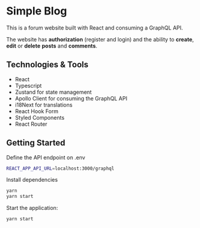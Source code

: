 # Simple Blog

This is a forum website built with React and consuming a GraphQL API.

The website has **authorization** (register and login) and the ability to **create**, **edit** or **delete** **posts** and **comments**.

## Technologies & Tools

- React
- Typescript
- Zustand for state management
- Apollo Client for consuming the GraphQL API
- i18Next for translations
- React Hook Form
- Styled Components
- React Router

## Getting Started

Define the API endpoint on .env

```bash
REACT_APP_API_URL=localhost:3000/graphql
```

Install dependencies

```bash
yarn
yarn start
```


Start the application:

```bash
yarn start
```
